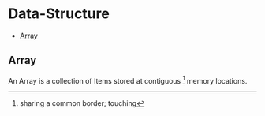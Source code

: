 # Data-Structure
 * [Array](##Array)
 
## Array

An Array is a collection of Items stored at contiguous [^1] memory locations.

[^1]: sharing a common border; touching 